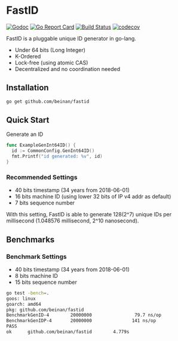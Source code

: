 # FastID

[![Godoc](https://godoc.org/github.com/beinan/fastid?status.svg)](https://godoc.org/github.com/beinan/fastid)
[![Go Report Card](https://goreportcard.com/badge/github.com/beinan/fastid)](https://goreportcard.com/report/github.com/beinan/fastid)
[![Build Status](https://travis-ci.org/beinan/fastid.svg?branch=master)](https://travis-ci.org/beinan/fastid)
[![codecov](https://codecov.io/gh/beinan/fastid/branch/master/graph/badge.svg)](https://codecov.io/gh/beinan/fastid)

FastID is a pluggable unique ID generator in go-lang. 

* Under 64 bits (Long Integer)
* K-Ordered
* Lock-free (using atomic CAS)
* Decentralized and no coordination needed

## Installation

```bash
go get github.com/beinan/fastid
```
## Quick Start
Generate an ID
```go
func ExampleGenInt64ID() {
  id := CommonConfig.GenInt64ID()
  fmt.Printf("id generated: %v", id)
}
```

### Recommended Settings
 * 40 bits timestamp (34 years from 2018-06-01)
 * 16 bits machine ID (using lower 32 bits of IP v4 addr as default)
 * 7  bits sequence number
 
With this setting, FastID is able to generate 128(2^7) unique IDs per millisecond (1.048576 millisecond, 2^10 nanosecond).

## Benchmarks
### Benchmark Settings
 * 40 bits timestamp (34 years from 2018-06-01)
 * 8  bits machine ID
 * 15 bits sequence number
 
```bash
go test -bench=.
goos: linux
goarch: amd64
pkg: github.com/beinan/fastid
BenchmarkGenID-4        20000000                79.7 ns/op
BenchmarkGenIDP-4       20000000               141 ns/op
PASS
ok      github.com/beinan/fastid        4.779s
```

